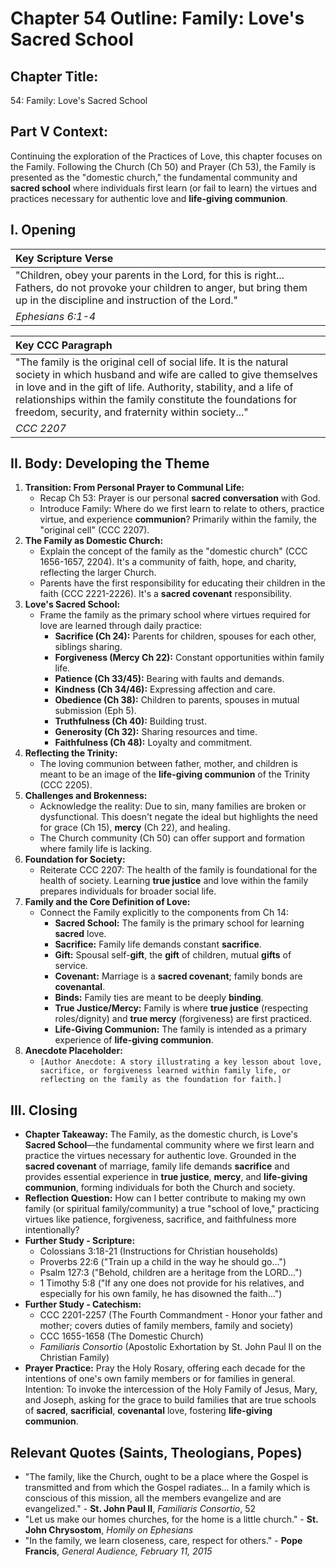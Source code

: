 # Chapter 54 Outline: Family: Love's Sacred School

## Chapter Title:
54: Family: Love's Sacred School

## Part V Context:
Continuing the exploration of the Practices of Love, this chapter focuses on the Family. Following the Church (Ch 50) and Prayer (Ch 53), the Family is presented as the "domestic church," the fundamental community and **sacred school** where individuals first learn (or fail to learn) the virtues and practices necessary for authentic love and **life-giving communion**.

## I. Opening

| Key Scripture Verse |
| :------------------ |
| "Children, obey your parents in the Lord, for this is right... Fathers, do not provoke your children to anger, but bring them up in the discipline and instruction of the Lord." |
| *Ephesians 6:1-4*   |

| Key CCC Paragraph |
| :---------------- |
| "The family is the original cell of social life. It is the natural society in which husband and wife are called to give themselves in love and in the gift of life. Authority, stability, and a life of relationships within the family constitute the foundations for freedom, security, and fraternity within society..." |
| *CCC 2207*        |

## II. Body: Developing the Theme

1.  **Transition: From Personal Prayer to Communal Life:**
    *   Recap Ch 53: Prayer is our personal **sacred conversation** with God.
    *   Introduce Family: Where do we first learn to relate to others, practice virtue, and experience **communion**? Primarily within the family, the "original cell" (CCC 2207).
2.  **The Family as Domestic Church:**
    *   Explain the concept of the family as the "domestic church" (CCC 1656-1657, 2204). It's a community of faith, hope, and charity, reflecting the larger Church.
    *   Parents have the first responsibility for educating their children in the faith (CCC 2221-2226). It's a **sacred covenant** responsibility.
3.  **Love's Sacred School:**
    *   Frame the family as the primary school where virtues required for love are learned through daily practice:
        *   **Sacrifice (Ch 24):** Parents for children, spouses for each other, siblings sharing.
        *   **Forgiveness (Mercy Ch 22):** Constant opportunities within family life.
        *   **Patience (Ch 33/45):** Bearing with faults and demands.
        *   **Kindness (Ch 34/46):** Expressing affection and care.
        *   **Obedience (Ch 38):** Children to parents, spouses in mutual submission (Eph 5).
        *   **Truthfulness (Ch 40):** Building trust.
        *   **Generosity (Ch 32):** Sharing resources and time.
        *   **Faithfulness (Ch 48):** Loyalty and commitment.
4.  **Reflecting the Trinity:**
    *   The loving communion between father, mother, and children is meant to be an image of the **life-giving communion** of the Trinity (CCC 2205).
5.  **Challenges and Brokenness:**
    *   Acknowledge the reality: Due to sin, many families are broken or dysfunctional. This doesn't negate the ideal but highlights the need for grace (Ch 15), **mercy** (Ch 22), and healing.
    *   The Church community (Ch 50) can offer support and formation where family life is lacking.
6.  **Foundation for Society:**
    *   Reiterate CCC 2207: The health of the family is foundational for the health of society. Learning **true justice** and love within the family prepares individuals for broader social life.
7.  **Family and the Core Definition of Love:**
    *   Connect the Family explicitly to the components from Ch 14:
        *   **Sacred School:** The family is the primary school for learning **sacred** love.
        *   **Sacrifice:** Family life demands constant **sacrifice**.
        *   **Gift:** Spousal self-**gift**, the **gift** of children, mutual **gifts** of service.
        *   **Covenant:** Marriage is a **sacred covenant**; family bonds are **covenantal**.
        *   **Binds:** Family ties are meant to be deeply **binding**.
        *   **True Justice/Mercy:** Family is where **true justice** (respecting roles/dignity) and **true mercy** (forgiveness) are first practiced.
        *   **Life-Giving Communion:** The family is intended as a primary experience of **life-giving communion**.
8.  **Anecdote Placeholder:**
    *   `[Author Anecdote: A story illustrating a key lesson about love, sacrifice, or forgiveness learned within family life, or reflecting on the family as the foundation for faith.]`

## III. Closing

*   **Chapter Takeaway:** The Family, as the domestic church, is Love's **Sacred School**—the fundamental community where we first learn and practice the virtues necessary for authentic love. Grounded in the **sacred covenant** of marriage, family life demands **sacrifice** and provides essential experience in **true justice**, **mercy**, and **life-giving communion**, forming individuals for both the Church and society.
*   **Reflection Question:** How can I better contribute to making my own family (or spiritual family/community) a true "school of love," practicing virtues like patience, forgiveness, sacrifice, and faithfulness more intentionally?
*   **Further Study - Scripture:**
    *   Colossians 3:18-21 (Instructions for Christian households)
    *   Proverbs 22:6 ("Train up a child in the way he should go...")
    *   Psalm 127:3 ("Behold, children are a heritage from the LORD...")
    *   1 Timothy 5:8 ("If any one does not provide for his relatives, and especially for his own family, he has disowned the faith...")
*   **Further Study - Catechism:**
    *   CCC 2201-2257 (The Fourth Commandment - Honor your father and mother; covers duties of family members, family and society)
    *   CCC 1655-1658 (The Domestic Church)
    *   *Familiaris Consortio* (Apostolic Exhortation by St. John Paul II on the Christian Family)
*   **Prayer Practice:** Pray the Holy Rosary, offering each decade for the intentions of one's own family members or for families in general. Intention: To invoke the intercession of the Holy Family of Jesus, Mary, and Joseph, asking for the grace to build families that are true schools of **sacred**, **sacrificial**, **covenantal** love, fostering **life-giving communion**.

## Relevant Quotes (Saints, Theologians, Popes)

*   "The family, like the Church, ought to be a place where the Gospel is transmitted and from which the Gospel radiates... In a family which is conscious of this mission, all the members evangelize and are evangelized." - **St. John Paul II**, *Familiaris Consortio*, 52
*   "Let us make our homes churches, for the home is a little church." - **St. John Chrysostom**, *Homily on Ephesians*
*   "In the family, we learn closeness, care, respect for others." - **Pope Francis**, *General Audience, February 11, 2015*
